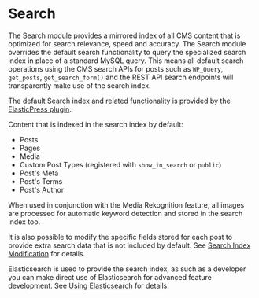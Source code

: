 # Search

The Search module provides a mirrored index of all CMS content that is optimized for search relevance, speed and accuracy. The Search module overrides the default search functionality to query the specialized search index in place of a standard MySQL query. This means all default search operations using the CMS search APIs for posts such as `WP_Query`, `get_posts`, `get_search_form()` and the REST API search endpoints will transparently make use of the search index.

The default Search index and related functionality is provided by the [ElasticPress plugin](https://github.com/10up/ElasticPress).

Content that is indexed in the search index by default:

- Posts
- Pages
- Media
- Custom Post Types (registered with `show_in_search` or `public`)
- Post's Meta
- Post's Terms
- Post's Author

When used in conjunction with the Media Rekognition feature, all images are processed for automatic keyword detection and stored in the search index too.

It is also possible to modify the specific fields stored for each post to provide extra search data that is not included by default. See [Search Index Modification](posts-index-modification.md) for details.

Elasticsearch is used to provide the search index, as such as a developer you can make direct use of Elasticsearch for advanced feature development. See [Using Elasticsearch](using-elasticsearch.md) for details.
